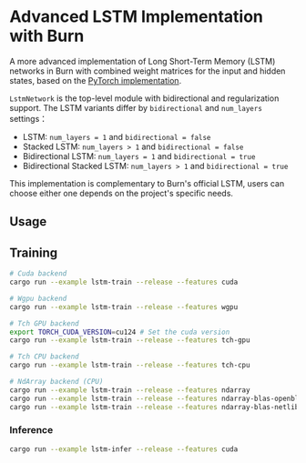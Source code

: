 # Advanced LSTM Implementation with Burn

A more advanced implementation of Long Short-Term Memory (LSTM) networks in Burn with combined
weight matrices for the input and hidden states, based on the
[PyTorch implementation](https://github.com/shiv08/Advanced-LSTM-Implementation-with-PyTorch).

`LstmNetwork` is the top-level module with bidirectional and regularization support. The LSTM
variants differ by `bidirectional` and `num_layers` settings：

- LSTM: `num_layers = 1` and `bidirectional = false`
- Stacked LSTM: `num_layers > 1` and `bidirectional = false`
- Bidirectional LSTM: `num_layers = 1` and `bidirectional = true`
- Bidirectional Stacked LSTM: `num_layers > 1` and `bidirectional = true`

This implementation is complementary to Burn's official LSTM, users can choose either one depends on
the project's specific needs.

## Usage

## Training

```sh
# Cuda backend
cargo run --example lstm-train --release --features cuda

# Wgpu backend
cargo run --example lstm-train --release --features wgpu

# Tch GPU backend
export TORCH_CUDA_VERSION=cu124 # Set the cuda version
cargo run --example lstm-train --release --features tch-gpu

# Tch CPU backend
cargo run --example lstm-train --release --features tch-cpu

# NdArray backend (CPU)
cargo run --example lstm-train --release --features ndarray
cargo run --example lstm-train --release --features ndarray-blas-openblas
cargo run --example lstm-train --release --features ndarray-blas-netlib
```

### Inference

```sh
cargo run --example lstm-infer --release --features cuda
```
